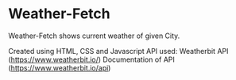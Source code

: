 # Weather-Fetch
Weather-Fetch shows current weather of given City.

Created using HTML, CSS and Javascript
API used: Weatherbit API (https://www.weatherbit.io/)
Documentation of API (https://www.weatherbit.io/api)